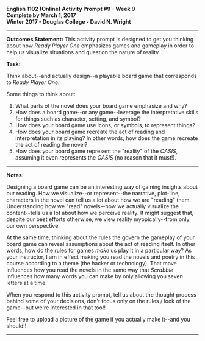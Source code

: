 **English 1102 (Online) Activity Prompt #9 - Week 9  
Complete by March 1, 2017  
Winter 2017 - Douglas College - David N. Wright**  

---

**Outcomes Statement:** This activity prompt is designed to get you thinking about how *Ready Player One* emphasizes games and gameplay in order to help us visualize situations and question the nature of reality.

**Task:**

Think about--and actually design--a playable board game that corresponds to *Ready Player One*. 

Some things to think about:

1. What parts of the novel does your board game emphasize and why?   
2. How does a board game--or any game--leverage the interpretative skills for things such as character, setting, and symbol? 
3. How does your board game use icons, or symbols, to represent things? 
4. How does your board game recreate the act of reading and interpretation in its playing? In other words, how does the game recreate the act of reading the novel?
5. How does your board game represent the "reality" of the *OASIS*, assuming it even represents the *OASIS* (no reason that it must!).

---

**Notes:**

Designing a board game can be an interesting way of gaining insights about our reading. How we visualize--or represent--the narrative, plot-line, characters in the novel can tell us a lot about how we are "reading" them. Understanding how we "read" novels--how we actually visualize the content--tells us a lot about how we perceive reality. It might suggest that, despite our best efforts otherwise, we view reality myopically--from only our own perspective. 

At the same time, thinking about the rules the govern the gameplay of your board game can reveal assumptions about the act of reading itself. In other words, how do the rules for games *make* us play it in a particular way? As your instructor, I am in effect making you read the novels and poetry in this course according to a theme (the hacker or technology). That move influences how you read the novels in the same way that *Scrabble* influences how many words you can make by only allowing you seven letters at a time. 

When you respond to this activity prompt, tell us about the thought process behind some of your decisions, don't focus only on the rules / look of the game--but we're interested in that too!!

Feel free to upload a picture of the game if you actually make it--and you should!!
 
---

